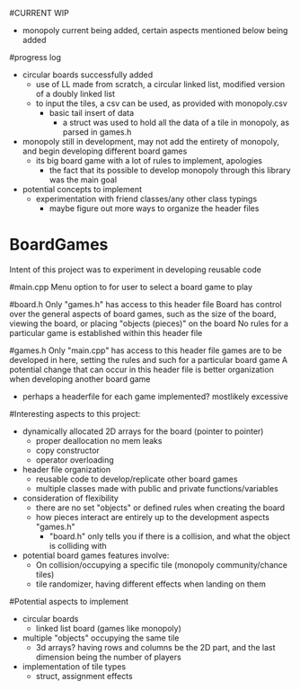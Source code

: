 #CURRENT WIP
- monopoly current being added, certain aspects mentioned below being added

#progress log
- circular boards successfully added
  - use of LL made from scratch, a circular linked list, modified version of a doubly linked list
  - to input the tiles, a csv can be used, as provided with monopoly.csv
    - basic tail insert of data
      - a struct was used to hold all the data of a tile in monopoly, as parsed in games.h
- monopoly still in development, may not add the entirety of monopoly, and begin developing different board games
  - its big board game with a lot of rules to implement, apologies
    - the fact that its possible to develop monopoly through this library was the main goal
- potential concepts to implement
  - experimentation with friend classes/any other class typings
    - maybe figure out more ways to organize the header files

# BoardGames
Intent of this project was to experiment in developing reusable code

#main.cpp
Menu option to for user to select a board game to play

#board.h
Only "games.h" has access to this header file
Board has control over the general aspects of board games, such as the size of the board, viewing the board, or placing "objects (pieces)" on the board
No rules for a particular game is established within this header file

#games.h
Only "main.cpp" has access to this header file
games are to be developed in here, setting the rules and such for a particular board game
A potential change that can occur in this header file is better organization when developing another board game
  - perhaps a headerfile for each game implemented? mostlikely excessive

#Interesting aspects to this project:
- dynamically allocated 2D arrays for the board (pointer to pointer)
  - proper deallocation no mem leaks
  - copy constructor
  - operator overloading
- header file organization
  - reusable code to develop/replicate other board games
  - multiple classes made with public and private functions/variables
- consideration of flexibility
  - there are no set "objects" or defined rules when creating the board
  - how pieces interact are entirely up to the development aspects "games.h"
    - "board.h" only tells you if there is a collision, and what the object is colliding with
- potential board games features involve:
  - On collision/occupying a specific tile (monopoly community/chance tiles)
  - tile randomizer, having different effects when landing on them
        
#Potential aspects to implement
- circular boards 
  - linked list board (games like monopoly)
- multiple "objects" occupying the same tile 
  - 3d arrays? having rows and columns be the 2D part, and the last dimension being the number of players
- implementation of tile types
  - struct, assignment effects
